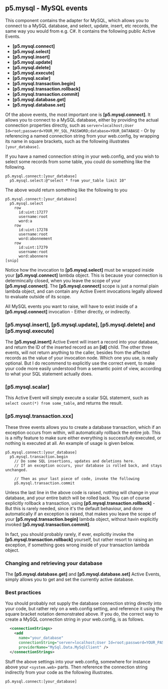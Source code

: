 
## p5.mysql - MySQL events

This component contains the adapter for MySQL, which allows you to connect to a MySQL database, and select, update,
insert, etc records, the same way you would from e.g. C#. It contains the following public Active Events.

* __[p5.mysql.connect]__
* __[p5.mysql.select]__
* __[p5.mysql.insert]__
* __[p5.mysql.update]__
* __[p5.mysql.delete]__
* __[p5.mysql.execute]__
* __[p5.mysql.scalar]__
* __[p5.mysql.transaction.begin]__
* __[p5.mysql.transaction.rollback]__
* __[p5.mysql.transaction.commit]__
* __[p5.mysql.database.get]__
* __[p5.mysql.database.set]__

Of the above events, the most important one is **[p5.mysql.connect]**. It allows you to connect to a MySQL
database, either by providing the actual connection properties directly, such as
`server=localhost;User Id=root;password=YOUR_MY_SQL_PASSWORD;database=YOUR_DATABASE` - Or by referencing a
named connection string from your web.config, by wrapping its name in square brackets, such as the following
illustrates `[your_database]`.

If you have a named connection string in your web.config, and you wish to select some records from some table,
you could do something like the following.

```hyperlambda
p5.mysql.connect:[your_database]
  p5.mysql.select:@"select * from your_table limit 10"
```

The above would return something like the following to you

```hyperlambda
p5.mysql.connect:[your_database]
  p5.mysql.select
    row
      id:uint:17277
      username:root
      word:a
    row
      id:uint:17278
      username:root
      word:abonnement
    row
      id:uint:17279
      username:root
      word:abonnere
[snip]
```

Notice how the invocation to **[p5.mysql.select]** must be wrapped inside your **[p5.mysql.connect]** lambda object.
This is because your connection is determincally closed, when you leave the scope of your **[p5.mysql.connect]**.
The **[p5.mysql.connect]** scope is just a normal plain lambda object, and can contain any Active Event invocations
legally allowed to evaluate outside of its scope.

All MySQL events you want to raise, will have to exist inside of a **[p5.mysql.connect]** invocation - Either
directly, or indirectly.

### [p5.mysql.insert], [p5.mysql.update], [p5.mysql.delete] and [p5.mysql.execute]

The **[p5.mysql.insert]** Active Event will insert a record into your database, and return the ID of the inserted
record as an **[id]** child. The other three events, will not return anything to the caller, besides from the
affected records as the value of your invocation node. Which one you use, is really optional. But I do recommend
to explicitly use the correct event, to make your code more easily understood from a semantic point of view,
according to what your SQL statement actually does.

### [p5.mysql.scalar]

This Active Event will simply execute a scalar SQL statement, such as `select count(*) from some_table`, and
returns the result.

### [p5.mysql.transaction.xxx]

These three events allows you to create a database transaction, which if an exception occurs from within,
will automatically rollback the entire job. This is a nifty feature to make sure either everything is
successfully executed, or nothing is executed at all. An example of usage is given below.

```hyperlambda
p5.mysql.connect:[your_database]
  p5.mysql.transaction.begin
    // Do some SQL insertions, updates and deletions here.
    // If an exception occurs, your database is rolled back, and stays unchanged.

    // Then as your last piece of code, invoke the following
    p5.mysql.transaction.commit
```

Unless the last line in the above code is raised, nothing will change in your database, and your entire
batch will be rolled back. You can of course explicitly rollback a transaction, using
**[p5.mysql.transaction.rollback]** - But this is rarely needed, since it's the default behaviour, and done
automatically if an exception is raised, that makes you leave the scope of your **[p5.mysql.transaction.begin]**
lambda object, without havin explicitly invoked **[p5.mysql.transaction.commit]**.

In fact, you should probably rarely, if ever, explicitly invoke the **[p5.mysql.transaction.rollback]** yourself,
but rather resort to raising an exception, if something goes wrong inside of your transaction lambda object.

### Changing and retrieving your database

The **[p5.mysql.database.get]** and **[p5.mysql.database.set]** Active Events, simply allows you to get and set
the currently active database.

### Best practices

You should probably not supply the database connection string directly into your code, but rather rely on a
web.config setting, and reference it using the square bracket notation demonstrated above. If you do, the
correct way to create a MySQL connection string in your web.config, is as follows.

```xml
  <connectionStrings>
    <add
      name="your_database"
      connectionString="server=localhost;User Id=root;password=YOUR_PASSWORD;database=YOUR_DATABASE"
      providerName="MySql.Data.MySqlClient" />
  </connectionStrings>
```

Stuff the above settings into your web.config, somewhere for instance above your `<system.web>` parts.
Then reference the connection string indirectly from your code as the following illustrates.

```hyperlambda
p5.mysql.connect:[your_database]
```
